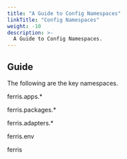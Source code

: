 ```yaml
---
title: "A Guide to Config Namespaces"
linkTitle: "Config Namespaces"
weight: -10
description: >-
  A Guide to Config Namespaces.
---
```


## Guide
The following are the key namespaces.



ferris.apps.* 

ferris.packages.*

ferris.adapters.*

ferris.env

ferris



